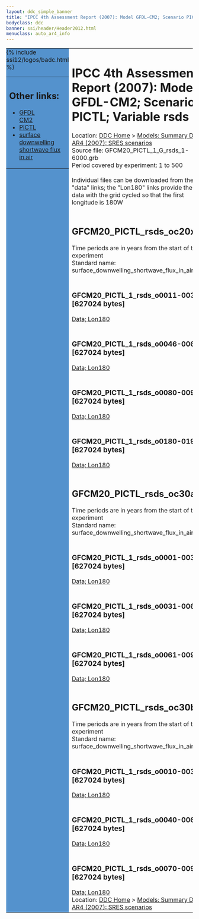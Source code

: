 ```yaml
---
layout: ddc_simple_banner
title: "IPCC 4th Assessment Report (2007): Model GFDL-CM2; Scenario PICTL; Variable rsds"
bodyclass: ddc
banner: ssi/header/Header2012.html
menuclass: auto_ar4_info
---
```



<table width="100%" border="0" cellspacing="0" cellpadding="0" style="border-collapse: collapse;">
<tr style="margin:0;padding:0;border:0;">
<td style="margin:0;padding:0;border:0;height:1pt;width:150pt;background:#5492CD;" valign="top" >

<div id="lh-col2" class="auto_ar4_info">
<table class="menumain" bgcolor="#5492CD" cellspacing="0" width="100%" border="0">
<tr><td>
<h2> Other links:</h2>
<ul>
<li><a href="/auto/ar4/model-GFDL-CM2.html">GFDL<br/>CM2</a></li>
<li><a href="/auto/ar4/scenario-PICTL.html">PICTL</a></li>
<li><a href="/auto/ar4/var-surface_downwelling_shortwave_flux_in_air.html">surface downwelling<br/> shortwave flux in air</a></li>
</ul>
</td></tr>
{% include ssi12/logos/badc.html %}
</table>
</div>
</td>
<td><h1>IPCC 4th Assessment Report (2007): Model GFDL-CM2; Scenario PICTL; Variable rsds</h1>

<!-- Breadcrumb1 -->
<div id="breadcrumb1" align="left">
Location: <a href="/index.html">DDC Home</a> > <a href="/sim/gcm_clim/">Models: Summary Data</a>
> <a href="/sim/gcm_clim/SRES_AR4/index.html">AR4 (2007): SRES scenarios</a>
</div>
<!-- End of Breadcrumb1 -->Source file: GFCM20_PICTL_1_G_rsds_1-6000.grb
<br/>
Period covered by experiment: 1 to 500<br/>
<br/>Individual files can be downloaded from the "data" links; the "Lon180" links provide the same data
         with the grid cycled so that the first longitude is 180W<br/>
<br/><h2>GFCM20_PICTL_rsds_oc20x.tar</h2>
Time periods are in years from the start of the experiment<br/>
Standard name: surface_downwelling_shortwave_flux_in_air<br>
<br/><h3>GFCM20_PICTL_1_rsds_o0011-0030.nc [627024 bytes]</h3>
<a href="/cgi-bin/downl/ar4_nc/rsds/GFCM20_PICTL_1_rsds_o0011-0030.nc">Data; </a><a href="/cgi-bin/downl/ar4_nc/rsds/GFCM20_PICTL_1_rsds_o0011-0030.cyto180.nc"> Lon180</a><br/>
<br/><h3>GFCM20_PICTL_1_rsds_o0046-0065.nc [627024 bytes]</h3>
<a href="/cgi-bin/downl/ar4_nc/rsds/GFCM20_PICTL_1_rsds_o0046-0065.nc">Data; </a><a href="/cgi-bin/downl/ar4_nc/rsds/GFCM20_PICTL_1_rsds_o0046-0065.cyto180.nc"> Lon180</a><br/>
<br/><h3>GFCM20_PICTL_1_rsds_o0080-0099.nc [627024 bytes]</h3>
<a href="/cgi-bin/downl/ar4_nc/rsds/GFCM20_PICTL_1_rsds_o0080-0099.nc">Data; </a><a href="/cgi-bin/downl/ar4_nc/rsds/GFCM20_PICTL_1_rsds_o0080-0099.cyto180.nc"> Lon180</a><br/>
<br/><h3>GFCM20_PICTL_1_rsds_o0180-0199.nc [627024 bytes]</h3>
<a href="/cgi-bin/downl/ar4_nc/rsds/GFCM20_PICTL_1_rsds_o0180-0199.nc">Data; </a><a href="/cgi-bin/downl/ar4_nc/rsds/GFCM20_PICTL_1_rsds_o0180-0199.cyto180.nc"> Lon180</a><br/>
<br/><h2>GFCM20_PICTL_rsds_oc30a.tar</h2>
Time periods are in years from the start of the experiment<br/>
Standard name: surface_downwelling_shortwave_flux_in_air<br>
<br/><h3>GFCM20_PICTL_1_rsds_o0001-0030.nc [627024 bytes]</h3>
<a href="/cgi-bin/downl/ar4_nc/rsds/GFCM20_PICTL_1_rsds_o0001-0030.nc">Data; </a><a href="/cgi-bin/downl/ar4_nc/rsds/GFCM20_PICTL_1_rsds_o0001-0030.cyto180.nc"> Lon180</a><br/>
<br/><h3>GFCM20_PICTL_1_rsds_o0031-0060.nc [627024 bytes]</h3>
<a href="/cgi-bin/downl/ar4_nc/rsds/GFCM20_PICTL_1_rsds_o0031-0060.nc">Data; </a><a href="/cgi-bin/downl/ar4_nc/rsds/GFCM20_PICTL_1_rsds_o0031-0060.cyto180.nc"> Lon180</a><br/>
<br/><h3>GFCM20_PICTL_1_rsds_o0061-0090.nc [627024 bytes]</h3>
<a href="/cgi-bin/downl/ar4_nc/rsds/GFCM20_PICTL_1_rsds_o0061-0090.nc">Data; </a><a href="/cgi-bin/downl/ar4_nc/rsds/GFCM20_PICTL_1_rsds_o0061-0090.cyto180.nc"> Lon180</a><br/>
<br/><h2>GFCM20_PICTL_rsds_oc30b.tar</h2>
Time periods are in years from the start of the experiment<br/>
Standard name: surface_downwelling_shortwave_flux_in_air<br>
<br/><h3>GFCM20_PICTL_1_rsds_o0010-0039.nc [627024 bytes]</h3>
<a href="/cgi-bin/downl/ar4_nc/rsds/GFCM20_PICTL_1_rsds_o0010-0039.nc">Data; </a><a href="/cgi-bin/downl/ar4_nc/rsds/GFCM20_PICTL_1_rsds_o0010-0039.cyto180.nc"> Lon180</a><br/>
<br/><h3>GFCM20_PICTL_1_rsds_o0040-0069.nc [627024 bytes]</h3>
<a href="/cgi-bin/downl/ar4_nc/rsds/GFCM20_PICTL_1_rsds_o0040-0069.nc">Data; </a><a href="/cgi-bin/downl/ar4_nc/rsds/GFCM20_PICTL_1_rsds_o0040-0069.cyto180.nc"> Lon180</a><br/>
<br/><h3>GFCM20_PICTL_1_rsds_o0070-0099.nc [627024 bytes]</h3>
<a href="/cgi-bin/downl/ar4_nc/rsds/GFCM20_PICTL_1_rsds_o0070-0099.nc">Data; </a><a href="/cgi-bin/downl/ar4_nc/rsds/GFCM20_PICTL_1_rsds_o0070-0099.cyto180.nc"> Lon180</a><br/>
<!-- Breadcrumb2 -->
<div id="breadcrumb2" align="left">
Location: <a href="/index.html">DDC Home</a> > <a href="/sim/gcm_clim/">Models: Summary Data</a>
> <a href="/sim/gcm_clim/SRES_AR4/index.html">AR4 (2007): SRES scenarios</a>
</div>
<!-- End of Breadcrumb2 --></td></tr></table>
